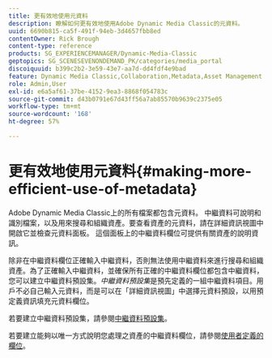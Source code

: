 ```yaml
---
title: 更有效地使用元資料
description: 瞭解如何更有效地使用Adobe Dynamic Media Classic的元資料。
uuid: 6690b815-ca5f-491f-94eb-3d4657fbb8ed
contentOwner: Rick Brough
content-type: reference
products: SG_EXPERIENCEMANAGER/Dynamic-Media-Classic
geptopics: SG_SCENESEVENONDEMAND_PK/categories/media_portal
discoiquuid: b399c2b2-3e59-43e7-aa7d-dd4fdf4e9bad
feature: Dynamic Media Classic,Collaboration,Metadata,Asset Management
role: Admin,User
exl-id: e6a5af61-37be-4152-9ea3-8868f054783c
source-git-commit: d43b0791e67d43ff56a7ab85570b9639c2375e05
workflow-type: tm+mt
source-wordcount: '168'
ht-degree: 57%

---
```


# 更有效地使用元資料{#making-more-efficient-use-of-metadata}

Adobe Dynamic Media Classic上的所有檔案都包含元資料。 中繼資料可說明和識別檔案，以及用來搜尋和組織資產。要查看資產的元資料，請在詳細資訊視圖中開啟它並檢查元資料面板。 這個面板上的中繼資料欄位可提供有關資產的說明資訊。

除非在中繼資料欄位正確輸入中繼資料，否則無法使用中繼資料來進行搜尋和組織資產。為了正確輸入中繼資料，並確保所有正確的中繼資料欄位都包含中繼資料，您可以建立中繼資料預設集。*中繼資料預設集*&#x200B;是預先定義的一組中繼資料項目。用戶不必自己輸入元資料，而是可以在「詳細資訊視圖」中選擇元資料預設，以用預定義資訊填充元資料欄位。

若要建立中繼資料預設集，請參閱[中繼資料預設集](application-setup.md#metadata_presets)。

若要建立能夠以唯一方式說明您處理之資產的中繼資料欄位，請參閱[使用者定義的欄位](application-setup.md#user_defined_fields)。
